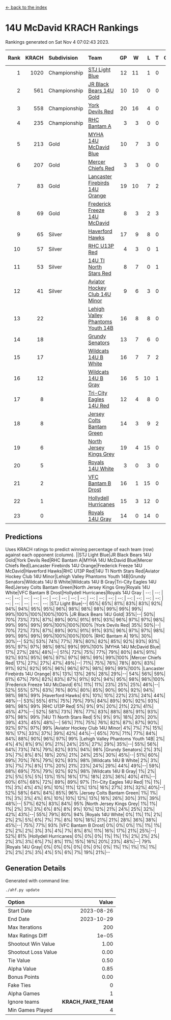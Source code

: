 [<- back to the index](readme.md)
# 14U McDavid KRACH Rankings
Rankings generated on Sat Nov  4 07:02:43 2023.

Rank|KRACH|Subdivision|Team|GP|W|L|T|OTW|OTL|SoS|Exp Wins|Win Diff
---:|---:|:---|:---|---:|---:|---:|---:|---:|---:|---:|---:|---:
1|1020|Championship|[STJ Light Blue](https://gamesheetstats.com/seasons/3659/teams/140639/schedule)|12|11|1|0|0|0|123|11.8|-0.0
2|561|Championship|[JR Black Bears 14U Gold](https://gamesheetstats.com/seasons/3659/teams/140633/schedule)|10|10|0|0|0|0|8|10.8|-0.0
3|558|Championship|[York Devils Red](https://gamesheetstats.com/seasons/3659/teams/140644/schedule)|20|16|4|0|0|0|438|16.8|-0.0
4|235|Championship|[RHC Bantam A](https://gamesheetstats.com/seasons/3659/teams/140618/schedule)|3|3|0|0|0|0|9|3.9|0.0
5|213|Gold|[MYHA 14U McDavid Blue](https://gamesheetstats.com/seasons/3659/teams/140636/schedule)|10|7|3|0|0|0|145|7.9|0.0
6|207|Gold|[Mercer Chiefs Red](https://gamesheetstats.com/seasons/3659/teams/140606/schedule)|3|3|0|0|0|0|8|3.9|0.0
7|83|Gold|[Lancaster Firebirds 14U Orange](https://gamesheetstats.com/seasons/3659/teams/140634/schedule)|19|10|7|2|0|0|228|11.9|0.0
8|69|Gold|[Frederick Freeze 14U McDavid](https://gamesheetstats.com/seasons/3659/teams/140628/schedule)|8|3|2|3|0|0|152|5.4|0.0
9|65|Silver|[Haverford Hawks](https://gamesheetstats.com/seasons/3659/teams/140630/schedule)|17|9|8|0|0|0|250|9.9|0.0
10|57|Silver|[RHC U13P Red](https://gamesheetstats.com/seasons/3659/teams/140619/schedule)|4|3|0|1|0|0|9|4.4|0.0
11|53|Silver|[14U TI North Stars Red](https://gamesheetstats.com/seasons/3659/teams/140626/schedule)|8|7|0|1|0|0|5|8.4|0.0
12|41|Silver|[Aviator Hockey Club 14U Minor](https://gamesheetstats.com/seasons/3659/teams/140627/schedule)|9|6|3|0|0|0|88|6.9|0.0
13|22||[Lehigh Valley Phantoms Youth 14B](https://gamesheetstats.com/seasons/3659/teams/140635/schedule)|16|8|8|0|1|1|127|8.9|0.0
14|18||[Grundy Senators](https://gamesheetstats.com/seasons/3659/teams/140629/schedule)|13|7|6|0|0|0|97|7.9|0.0
15|17||[Wildcats 14U B White](https://gamesheetstats.com/seasons/3659/teams/140643/schedule)|16|7|7|2|1|1|75|8.9|0.0
16|12||[Wildcats 14U B Gray](https://gamesheetstats.com/seasons/3659/teams/140642/schedule)|16|5|10|1|0|0|116|6.4|0.0
17|8||[Tri-City Eagles 14U Red](https://gamesheetstats.com/seasons/3659/teams/140640/schedule)|12|4|8|0|1|0|154|4.9|0.0
18|8||[Jersey Colts Bantam Green](https://gamesheetstats.com/seasons/3659/teams/140632/schedule)|14|3|9|2|0|0|79|4.9|0.0
19|6||[North Jersey Kings Grey](https://gamesheetstats.com/seasons/3659/teams/140637/schedule)|19|4|15|0|1|0|69|4.9|0.0
20|5||[Royals 14U White](https://gamesheetstats.com/seasons/3659/teams/140620/schedule)|3|0|3|0|0|1|285|0.9|0.0
21|2||[VFC Bantam B Drost](https://gamesheetstats.com/seasons/3659/teams/140641/schedule)|16|1|15|0|0|1|266|1.9|0.0
22|1||[Hollydell Hurricanes](https://gamesheetstats.com/seasons/3659/teams/140631/schedule)|15|3|12|0|0|0|60|3.9|0.0
23|0||[Royals 14U Gray](https://gamesheetstats.com/seasons/3659/teams/140638/schedule)|14|0|14|0|0|0|135|0.9|0.0

## Predictions
Uses KRACH ratings to predict winning percentage of each team (row) against each opponent (column).
||STJ Light Blue|JR Black Bears 14U Gold|York Devils Red|RHC Bantam A|MYHA 14U McDavid Blue|Mercer Chiefs Red|Lancaster Firebirds 14U Orange|Frederick Freeze 14U McDavid|Haverford Hawks|RHC U13P Red|14U TI North Stars Red|Aviator Hockey Club 14U Minor|Lehigh Valley Phantoms Youth 14B|Grundy Senators|Wildcats 14U B White|Wildcats 14U B Gray|Tri-City Eagles 14U Red|Jersey Colts Bantam Green|North Jersey Kings Grey|Royals 14U White|VFC Bantam B Drost|Hollydell Hurricanes|Royals 14U Gray
| --: | --: | --: | --: | --: | --: | --: | --: | --: | --: | --: | --: | --: | --: | --: | --: | --: | --: | --: | --: | --: | --: | --: | --: 
|STJ Light Blue|--| 65%| 65%| 81%| 83%| 83%| 92%| 94%| 94%| 95%| 95%| 96%| 98%| 98%| 98%| 99%| 99%| 99%| 99%|100%|100%|100%|100%
|JR Black Bears 14U Gold| 35%|--| 50%| 70%| 73%| 73%| 87%| 89%| 90%| 91%| 91%| 93%| 96%| 97%| 97%| 98%| 99%| 99%| 99%| 99%|100%|100%|100%
|York Devils Red| 35%| 50%|--| 70%| 72%| 73%| 87%| 89%| 90%| 91%| 91%| 93%| 96%| 97%| 97%| 98%| 99%| 99%| 99%| 99%|100%|100%|100%
|RHC Bantam A| 19%| 30%| 30%|--| 52%| 53%| 74%| 77%| 78%| 80%| 82%| 85%| 92%| 93%| 93%| 95%| 97%| 97%| 98%| 98%| 99%| 99%|100%
|MYHA 14U McDavid Blue| 17%| 27%| 28%| 48%|--| 51%| 72%| 75%| 77%| 79%| 80%| 84%| 91%| 92%| 93%| 95%| 96%| 97%| 97%| 98%| 99%| 99%|100%
|Mercer Chiefs Red| 17%| 27%| 27%| 47%| 49%|--| 71%| 75%| 76%| 78%| 80%| 83%| 91%| 92%| 92%| 95%| 96%| 96%| 97%| 98%| 99%| 99%|100%
|Lancaster Firebirds 14U Orange|  8%| 13%| 13%| 26%| 28%| 29%|--| 54%| 56%| 59%| 61%| 67%| 79%| 82%| 83%| 87%| 91%| 92%| 94%| 95%| 98%| 98%|100%
|Frederick Freeze 14U McDavid|  6%| 11%| 11%| 23%| 25%| 25%| 46%|--| 52%| 55%| 57%| 63%| 76%| 80%| 80%| 85%| 90%| 90%| 92%| 94%| 98%| 98%| 99%
|Haverford Hawks|  6%| 10%| 10%| 22%| 23%| 24%| 44%| 48%|--| 53%| 55%| 61%| 75%| 79%| 79%| 84%| 89%| 90%| 92%| 93%| 98%| 98%| 99%
|RHC U13P Red|  5%|  9%|  9%| 20%| 21%| 22%| 41%| 45%| 47%|--| 52%| 58%| 73%| 76%| 77%| 83%| 88%| 88%| 91%| 93%| 97%| 98%| 99%
|14U TI North Stars Red|  5%|  9%|  9%| 18%| 20%| 20%| 39%| 43%| 45%| 48%|--| 56%| 71%| 75%| 76%| 82%| 87%| 87%| 90%| 92%| 97%| 97%| 99%
|Aviator Hockey Club 14U Minor|  4%|  7%|  7%| 15%| 16%| 17%| 33%| 37%| 39%| 42%| 44%|--| 65%| 70%| 71%| 77%| 84%| 84%| 88%| 90%| 96%| 97%| 99%
|Lehigh Valley Phantoms Youth 14B|  2%|  4%|  4%|  8%|  9%|  9%| 21%| 24%| 25%| 27%| 29%| 35%|--| 55%| 56%| 64%| 73%| 74%| 79%| 82%| 93%| 94%| 98%
|Grundy Senators|  2%|  3%|  3%|  7%|  8%|  8%| 18%| 20%| 21%| 24%| 25%| 30%| 45%|--| 51%| 60%| 69%| 70%| 76%| 79%| 92%| 93%| 98%
|Wildcats 14U B White|  2%|  3%|  3%|  7%|  7%|  8%| 17%| 20%| 21%| 23%| 24%| 29%| 44%| 49%|--| 59%| 68%| 69%| 75%| 79%| 92%| 92%| 98%
|Wildcats 14U B Gray|  1%|  2%|  2%|  5%|  5%|  5%| 13%| 15%| 16%| 17%| 18%| 23%| 36%| 40%| 41%|--| 60%| 61%| 68%| 72%| 89%| 89%| 97%
|Tri-City Eagles 14U Red|  1%|  1%|  1%|  3%|  4%|  4%|  9%| 10%| 11%| 12%| 13%| 16%| 27%| 31%| 32%| 40%|--| 52%| 58%| 64%| 84%| 85%| 96%
|Jersey Colts Bantam Green|  1%|  1%|  1%|  3%|  3%|  4%|  8%| 10%| 10%| 12%| 13%| 16%| 26%| 30%| 31%| 39%| 48%|--| 57%| 62%| 83%| 84%| 95%
|North Jersey Kings Grey|  1%|  1%|  1%|  2%|  3%|  3%|  6%|  8%|  8%|  9%| 10%| 12%| 21%| 24%| 25%| 32%| 42%| 43%|--| 55%| 79%| 80%| 94%
|Royals 14U White|  0%|  1%|  1%|  2%|  2%|  2%|  5%|  6%|  7%|  7%|  8%| 10%| 18%| 21%| 21%| 28%| 36%| 38%| 45%|--| 75%| 77%| 93%
|VFC Bantam B Drost|  0%|  0%|  0%|  1%|  1%|  1%|  2%|  2%|  2%|  3%|  3%|  4%|  7%|  8%|  8%| 11%| 16%| 17%| 21%| 25%|--| 52%| 81%
|Hollydell Hurricanes|  0%|  0%|  0%|  1%|  1%|  1%|  2%|  2%|  2%|  2%|  3%|  3%|  6%|  7%|  8%| 11%| 15%| 16%| 20%| 23%| 48%|--| 79%
|Royals 14U Gray|  0%|  0%|  0%|  0%|  0%|  0%|  0%|  1%|  1%|  1%|  1%|  1%|  2%|  2%|  2%|  3%|  4%|  5%|  6%|  7%| 19%| 21%|--

## Generation Details

Generated with command line:
```
./ahf.py update
```

| Option | Value |
| :----- | ----: |
| Start Date | 2023-08-26 |
| End Date | 2023-10-29 |
| Max Iterations | 200 |
| Max Ratings Diff | 1e-05 |
| Shootout Win Value | 1.00 |
| Shootout Loss Value | 0.00 |
| Tie Value | 0.50 |
| Alpha Value | 0.85 |
| Bonus Points | 0.00 |
| Fake Ties | 0 |
| Alpha Games | 1 |
| Ignore teams | __KRACH_FAKE_TEAM__ |
| Min Games Played | 4 |

